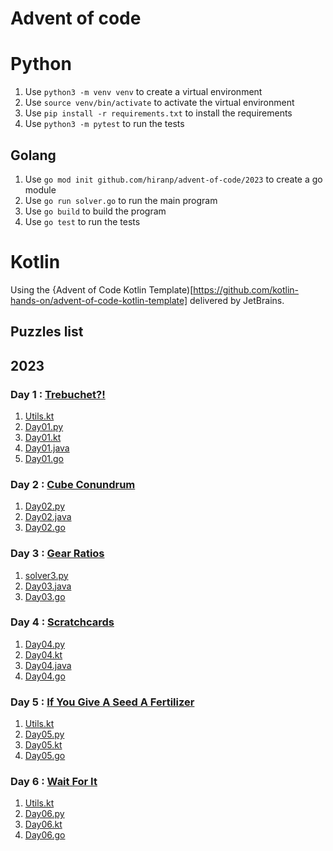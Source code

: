 # Advent of code

# Python

1. Use `python3 -m venv venv` to create a virtual environment
2. Use `source venv/bin/activate` to activate the virtual environment
3. Use `pip install -r requirements.txt` to install the requirements
4. Use `python3 -m pytest` to run the tests

## Golang

1. Use `go mod init github.com/hiranp/advent-of-code/2023` to create a go module
2. Use `go run solver.go` to run the main program
3. Use `go build` to build the program
4. Use `go test` to run the tests

# Kotlin

Using the {Advent of Code Kotlin Template)[https://github.com/kotlin-hands-on/advent-of-code-kotlin-template] delivered by JetBrains.

## Puzzles list


## 2023

### Day 1 : [Trebuchet?!](https://adventofcode.com/2023/day/6)

1. [Utils.kt](https://github.com/hiranp/advent-of-code/blob/main/2023/1/src/Utils.kt)
2. [Day01.py](https://github.com/hiranp/advent-of-code/blob/main/2023/1/src/Day01.py)
3. [Day01.kt](https://github.com/hiranp/advent-of-code/blob/main/2023/1/src/Day01.kt)
4. [Day01.java](https://github.com/hiranp/advent-of-code/blob/main/2023/1/src/Day01.java)
5. [Day01.go](https://github.com/hiranp/advent-of-code/blob/main/2023/1/src/Day01.go)

### Day 2 : [Cube Conundrum](https://adventofcode.com/2023/day/6)

1. [Day02.py](https://github.com/hiranp/advent-of-code/blob/main/2023/2/src/Day02.py)
2. [Day02.java](https://github.com/hiranp/advent-of-code/blob/main/2023/2/src/Day02.java)
3. [Day02.go](https://github.com/hiranp/advent-of-code/blob/main/2023/2/src/Day02.go)

### Day 3 : [Gear Ratios](https://adventofcode.com/2023/day/6)

1. [solver3.py](https://github.com/hiranp/advent-of-code/blob/main/2023/3/src/solver3.py)
2. [Day03.java](https://github.com/hiranp/advent-of-code/blob/main/2023/3/src/Day03.java)
3. [Day03.go](https://github.com/hiranp/advent-of-code/blob/main/2023/3/src/Day03.go)

### Day 4 : [Scratchcards](https://adventofcode.com/2023/day/6)

1. [Day04.py](https://github.com/hiranp/advent-of-code/blob/main/2023/4/src/Day04.py)
2. [Day04.kt](https://github.com/hiranp/advent-of-code/blob/main/2023/4/src/Day04.kt)
3. [Day04.java](https://github.com/hiranp/advent-of-code/blob/main/2023/4/src/Day04.java)
4. [Day04.go](https://github.com/hiranp/advent-of-code/blob/main/2023/4/src/Day04.go)

### Day 5 : [If You Give A Seed A Fertilizer](https://adventofcode.com/2023/day/6)

1. [Utils.kt](https://github.com/hiranp/advent-of-code/blob/main/2023/5/src/Utils.kt)
2. [Day05.py](https://github.com/hiranp/advent-of-code/blob/main/2023/5/src/Day05.py)
3. [Day05.kt](https://github.com/hiranp/advent-of-code/blob/main/2023/5/src/Day05.kt)
4. [Day05.go](https://github.com/hiranp/advent-of-code/blob/main/2023/5/src/Day05.go)

### Day 6 : [Wait For It](https://adventofcode.com/2023/day/6)

1. [Utils.kt](https://github.com/hiranp/advent-of-code/blob/main/2023/6/src/Utils.kt)
2. [Day06.py](https://github.com/hiranp/advent-of-code/blob/main/2023/6/src/Day06.py)
3. [Day06.kt](https://github.com/hiranp/advent-of-code/blob/main/2023/6/src/Day06.kt)
4. [Day06.go](https://github.com/hiranp/advent-of-code/blob/main/2023/6/src/Day06.go)